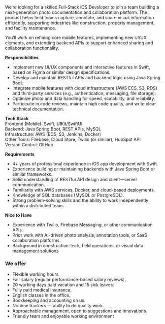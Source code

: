 We’re looking for a skilled Full-Stack iOS Developer to join a team building a
next-generation photo documentation and collaboration platform. The product
helps field teams capture, annotate, and share visual information efficiently,
supporting industries like construction, property management, and facility
maintenance.

You’ll work on refining core mobile features, implementing new UI/UX elements,
and extending backend APIs to support enhanced sharing and collaboration
functionality.

**Responsibilities**

  * Implement new UI/UX components and interactive features in Swift, based on Figma or similar design specifications.
  * Develop and maintain RESTful APIs and backend logic using Java Spring Boot.
  * Integrate mobile features with cloud infrastructure (AWS ECS, S3, RDS) and third-party services (e.g., authentication, messaging, file storage).
  * Optimize photo and data handling for speed, scalability, and reliability.
  * Participate in code reviews, maintain high code quality, and write clear technical documentation.

**Tech Stack**  
Frontend (Mobile): Swift, UIKit/SwiftUI  
Backend: Java Spring Boot, REST APIs, MySQL  
Infrastructure: AWS (ECS, S3, Jenkins, Docker)  
Other Tools: Firebase, Cloud Store, Twilio (or similar), HubSpot API  
Version Control: GitHub

  
**Requirements**

  * 4+ years of professional experience in iOS app development with Swift.
  * Experience building or maintaining backends with Java Spring Boot or similar frameworks.
  * Solid understanding of RESTful API design and client—server communication.
  * Familiarity with AWS services, Docker, and cloud-based deployments.
  * Knowledge of SQL databases (MySQL or PostgreSQL).
  * Strong problem-solving skills and the ability to work independently within a distributed team.

**Nice to Have**

  * Experience with Twilio, Firebase Messaging, or other communication APIs.
  * Prior work with AI-driven photo analysis, annotation tools, or SaaS collaboration platforms.
  * Background in construction-tech, field operations, or visual data management solutions

### **We offer**

  * Flexible working hours.
  * Fair salary (regular performance-based salary reviews).
  * 20 working days paid vacation and 15 sick leaves.
  * Fully paid medical insurance.
  * English classes in the office.
  * Bookkeeping and accounting on us.
  * No time trackers — ability to do quality work.
  * Approachable management, open to suggestions and innovations.
  * Friendly team and enjoyable working environment